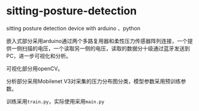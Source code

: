 # sitting-posture-detection
sitting posture detection device with arduino 、python

嵌入式部分采用arduino通过两个多路复用器和柔性压力传感器阵列连接，一个提供一侧扫描的电压，一个读取另一侧的电压，读取的数据分十级通过蓝牙发送到PC，进一步可视化和分析。



可视化部分用openCV。



分析部分采用Mobilenet V3对采集的压力分布图分类，模型参数采用预训练参数。



训练采用`train.py`，实际使用采用`main.py`
